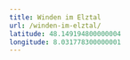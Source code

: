 ```yaml
---
title: Winden im Elztal
url: /winden-im-elztal/
latitude: 48.149194800000004
longitude: 8.031778300000001
---
```

